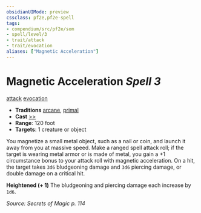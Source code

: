 ```yaml
---
obsidianUIMode: preview
cssclass: pf2e,pf2e-spell
tags:
- compendium/src/pf2e/som
- spell/level/3
- trait/attack
- trait/evocation
aliases: ["Magnetic Acceleration"]
---
```

# Magnetic Acceleration *Spell 3*   
[attack](attack.md "Attack Combat Trait")  [evocation](evocation.md "Evocation School Trait")  

- **Traditions** [arcane](arcane.md "Arcane Tradition Trait"), [primal](primal.md "Primal Tradition Trait")
- **Cast** [>>](chapter-9-playing-the-game.md#Actions "Two-Action") 
- **Range**: 120 foot
- **Targets**: 1 creature or object

You magnetize a small metal object, such as a nail or coin, and launch it away from you at massive speed. Make a ranged spell attack roll; if the target is wearing metal armor or is made of metal, you gain a +1 circumstance bonus to your attack roll with magnetic acceleration. On a hit, the target takes `3d6` bludgeoning damage and `3d6` piercing damage, or double damage on a critical hit.

**Heightened (+ 1)** The bludgeoning and piercing damage each increase by `1d6`.

*Source: Secrets of Magic p. 114*